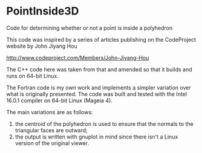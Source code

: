 # PointInside3D
Code for determining whether or not a point is inside a polyhedron

This code was inspired by a series of articles publishing on the CodeProject website by John Jiyang Hou

http://www.codeproject.com/Members/John-Jiyang-Hou

The C++ code here was taken from that and amended so that it builds and runs on 64-bit Linux.

The Fortran code is my own work and implements a simpler variation over what is originally presented.
The code was built and tested with the Intel 16.0.1 compiler on 64-bit Linux (Mageia 4).

The main variations are as follows:

1) the centroid of the polyhedron is used to ensure that the normals to the triangular faces are outward;
2) the output is written with gnuplot in mind since there isn't a Linux version of the original viewer.



